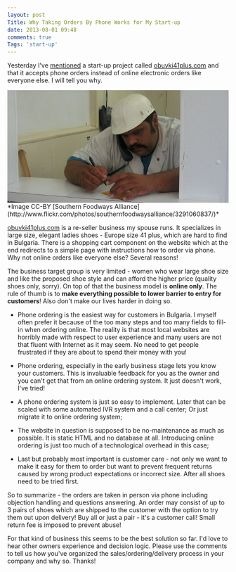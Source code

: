 ```yaml
---
layout: post
Title: Why Taking Orders By Phone Works for My Start-up
date: 2013-08-01 09:48
comments: true
Tags: 'start-up'
---
```


Yesterday I've
[mentioned](/blog/2013/07/31/how-i-created-a-website-in-two-days-without-coding/)
a start-up project called
[obuvki41plus.com](http://obuvki41plus.com) and that it accepts phone orders
instead of online electronic orders like everyone else. I will tell you why.

<img src="/images/phone_order.jpg" alt="Taking phone orders" style="clear:both;display:block;" />
*Image CC-BY [Southern Foodways Alliance](http://www.flickr.com/photos/southernfoodwaysalliance/3291060837/)*

[obuvki41plus.com](http://obuvki41plus.com/) is a
re-seller business my spouse runs. It specializes in large size, elegant
ladies shoes - Europe size 41 plus, which are hard to find in Bulgaria.
There is a shopping cart component on the website which at the end redirects to
a simple page with instructions how to order via phone. Why not online
orders like everyone else? Several reasons!

The business target group is very limited - women who wear large shoe size
and like the proposed shoe style and can afford the higher price (quality shoes
only, sorry). On top of
that the business model is **online only**. The rule of thumb is to **make
everything possible to lower barrier to entry for customers**!
Also don't make our lives harder in doing so.

* Phone ordering is the easiest way for customers in Bulgaria.
I myself often prefer it because of the too many steps and too many fields
to fill-in when ordering online. The reality is that most local websites
are horribly made with respect to user experience and many users are not
that fluent with Internet as it may seem. No need to get people frustrated
if they are about to spend their money with you!

* Phone ordering, especially in the early business stage lets you know
your customers. This is invaluable feedback for you as the owner and you
can't get that from an online ordering system. It just doesn't work,
I've tried!

* A phone ordering system is just so easy to implement. Later that can
be scaled with some automated IVR system and a call center; Or just
migrate it to online ordering system;

* The website in question is supposed to be no-maintenance as much
as possible. It is static HTML and no database at all. Introducing
online ordering is just too much of a technological overhead in this case;

* Last but probably most important is customer care - not only we want to
make it easy for them to order but want to prevent frequent returns
caused by wrong product expectations or incorrect size. After all shoes
need to be tried first.

So to summarize - the orders are taken in person via phone
including objection handling and questions answering. An order may consist
of up to 3 pairs of shoes which are shipped to the customer with the option
to try them out upon delivery! Buy all or just a pair - it's a customer call!
Small return fee is imposed to prevent abuse!


For that kind of business this seems to be the best solution so far.
I'd love to hear other owners experience and decision logic. Please use
the comments to tell us how you've organized the sales/ordering/delivery
process in your company and why so. Thanks!

